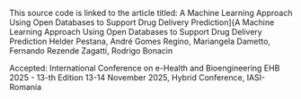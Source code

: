 
This source code is linked to the article titled: A Machine Learning Approach Using Open Databases to Support Drug Delivery Prediction]{A Machine Learning Approach Using Open Databases to Support Drug Delivery Prediction
Helder Pestana, André Gomes Regino, Mariangela Dametto, Fernando Rezende Zagatti, Rodrigo Bonacin

Accepted: 
International Conference on e-Health and Bioengineering
EHB 2025 - 13-th Edition
13-14 November 2025, Hybrid Conference, IASI- Romania
